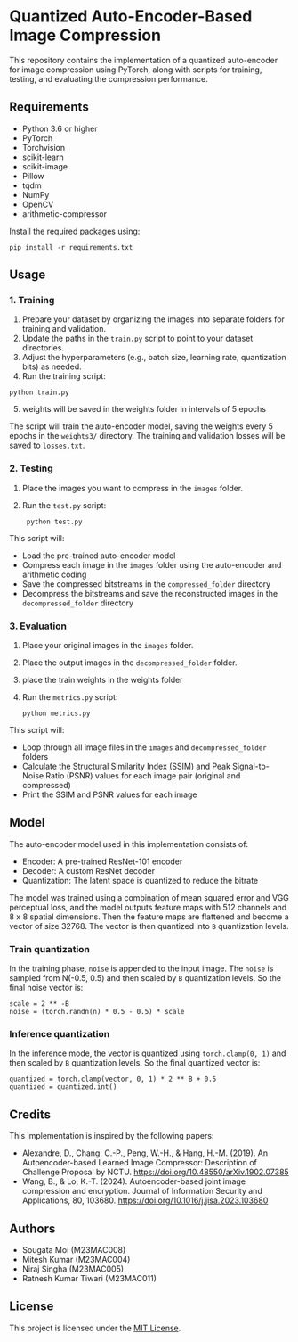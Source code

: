 # Quantized Auto-Encoder-Based Image Compression

This repository contains the implementation of a quantized auto-encoder for image compression using PyTorch, along with scripts for training, testing, and evaluating the compression performance.

## Requirements

- Python 3.6 or higher
- PyTorch
- Torchvision
- scikit-learn
- scikit-image
- Pillow
- tqdm
- NumPy
- OpenCV
- arithmetic-compressor

Install the required packages using:
```
pip install -r requirements.txt
```
## Usage

### 1. Training

1. Prepare your dataset by organizing the images into separate folders for training and validation.
2. Update the paths in the `train.py` script to point to your dataset directories.
3. Adjust the hyperparameters (e.g., batch size, learning rate, quantization bits) as needed.
4. Run the training script:

  ```
  python train.py
  ```
5. weights will be saved in the weights folder in intervals of 5 epochs

The script will train the auto-encoder model, saving the weights every 5 epochs in the `weights3/` directory. The training and validation losses will be saved to `losses.txt`.

### 2. Testing

1. Place the images you want to compress in the `images` folder.
2. Run the `test.py` script:

   ```
    python test.py
   ```
This script will:

- Load the pre-trained auto-encoder model
- Compress each image in the `images` folder using the auto-encoder and arithmetic coding
- Save the compressed bitstreams in the `compressed_folder` directory
- Decompress the bitstreams and save the reconstructed images in the `decompressed_folder` directory

### 3. Evaluation

1. Place your original images in the `images` folder.
2. Place the output images in the `decompressed_folder` folder.
3. place the train weights in the weights folder
4. Run the `metrics.py` script:
   
   ```
   python metrics.py
   ```
This script will:

- Loop through all image files in the `images` and `decompressed_folder` folders
- Calculate the Structural Similarity Index (SSIM) and Peak Signal-to-Noise Ratio (PSNR) values for each image pair (original and compressed)
- Print the SSIM and PSNR values for each image

## Model

The auto-encoder model used in this implementation consists of:

- Encoder: A pre-trained ResNet-101 encoder
- Decoder: A custom ResNet decoder
- Quantization: The latent space is quantized to reduce the bitrate

The model was trained using a combination of mean squared error and VGG perceptual loss, and the model outputs feature maps with 512 channels and 8 x 8 spatial dimensions. Then the feature maps are flattened and become a vector of size 32768. The vector is then quantized into `B` quantization levels.

### Train quantization

In the training phase, `noise` is appended to the input image. The `noise` is sampled from N(-0.5, 0.5) and then scaled by `B` quantization levels. So the final noise vector is:
```
scale = 2 ** -B
noise = (torch.randn(n) * 0.5 - 0.5) * scale
```
### Inference quantization

In the inference mode, the vector is quantized using `torch.clamp(0, 1)` and then scaled by `B` quantization levels. So the final quantized vector is:
```
quantized = torch.clamp(vector, 0, 1) * 2 ** B + 0.5
quantized = quantized.int()
```

## Credits

This implementation is inspired by the following papers:

- Alexandre, D., Chang, C.-P., Peng, W.-H., & Hang, H.-M. (2019). An Autoencoder-based Learned Image Compressor: Description of Challenge Proposal by NCTU. https://doi.org/10.48550/arXiv.1902.07385
- Wang, B., & Lo, K.-T. (2024). Autoencoder-based joint image compression and encryption. Journal of Information Security and Applications, 80, 103680. https://doi.org/10.1016/j.jisa.2023.103680

## Authors
- Sougata Moi (M23MAC008)
- Mitesh Kumar (M23MAC004)
- Niraj Singha (M23MAC005)
- Ratnesh Kumar Tiwari (M23MAC011)
## License

This project is licensed under the [MIT License](LICENSE).
